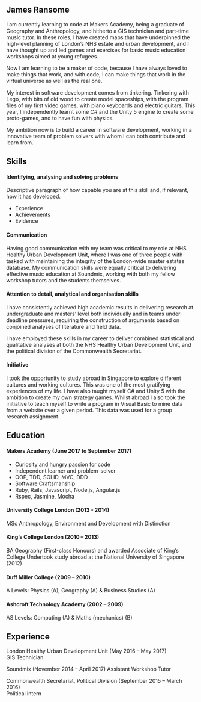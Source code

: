 ## James Ransome

I am currently learning to code at Makers Academy, being a graduate of Geography and Anthropology, and hitherto a GIS technician and part-time music tutor. In these roles, I have created maps that have underpinned the high-level planning of London’s NHS estate and urban development, and I have thought up and led games and exercises for basic music education workshops aimed at young refugees.

Now I am learning to be a maker of code, because I have always loved to make things that work, and with code, I can make things that work in the virtual universe as well as the real one.

My interest in software development comes from tinkering. Tinkering with Lego, with bits of old wood to create model spaceships, with the program files of my first video games, with piano keyboards and electric guitars. This year, I independently learnt some C# and the Unity 5 engine to create some proto-games, and to have fun with physics.

My ambition now is to build a career in software development, working in a innovative team of problem solvers with whom I can both contribute and learn from.

## Skills


#### Identifying, analysing and solving problems

Descriptive paragraph of how capable you are at this skill and, if relevant, how it has developed.

- Experience
- Achievements
- Evidence

#### Communication

Having good communication with my team was critical to my role at NHS Healthy Urban Development Unit, where I was one of three people with tasked with maintaining the integrity of the London-wide master estates database. My communication skills were equally critical to delivering effective music education at Soundmix, working with both my fellow workshop tutors and the students themselves.

#### Attention to detail, analytical and organisation skills

I have consistently achieved high academic results in delivering research at undergraduate and masters’ level both individually and in teams under deadline pressures, requiring the construction of arguments based on conjoined analyses of literature and field data. 

I have employed these skills in my career to deliver combined statistical and qualitative analyses at both the NHS Healthy Urban Development Unit, and the political division of the Commonwealth Secretariat.

#### Initiative

I took the opportunity to study abroad in Singapore to explore different cultures and working cultures. This was one of the most gratifying experiences of my life. I have also taught myself C# and Unity 5 with the ambition to create my own strategy games. Whilst abroad I also took the initiative to teach myself to write a program in Visual Basic to mine data from a website over a given period. This data was used for a group research assignment.

## Education

#### Makers Academy (June 2017 to September 2017)

- Curiosity and hungry passion for code
- Independent learner and problem-solver
- OOP, TDD, SOLID, MVC, DDD
- Software Craftsmanship
- Ruby, Rails, Javascript, Node.js, Angular.js
- Rspec, Jasmine, Mocha

#### University College London (2013 - 2014)

MSc Anthropology, Environment and Development with Distinction

#### King’s College London (2010 – 2013)

BA Geography (First-class Honours) and awarded Associate of King’s College
Undertook study abroad at the National University of Singapore (2012)

#### Duff Miller College (2009 – 2010)

A Levels: Physics (A), Geography (A) & Business Studies (A)

#### Ashcroft Technology Academy (2002 – 2009)

AS Levels: Computing (A) & Maths (mechanics) (B)

## Experience

London Healthy Urban Development Unit (May 2016 – May 2017)    
GIS Technician

Soundmix (November 2014 – April 2017)
Assistant Workshop Tutor

Commonwealth Secretariat, Political Division (September 2015 – March 2016)   
Political intern

